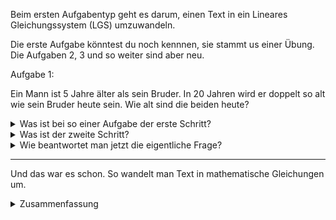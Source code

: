 Beim ersten Aufgabentyp geht es darum, einen Text in ein Lineares Gleichungssystem (LGS) umzuwandeln.

Die erste Aufgabe könntest du noch kennnen, sie stammt us einer Übung. Die Aufgaben 2, 3 und so weiter sind aber neu.

Aufgabe 1:

Ein Mann ist 5 Jahre älter als sein Bruder. In 20 Jahren wird er doppelt so alt wie sein Bruder heute sein. Wie alt sind die beiden heute?


<details>
<summary>Was ist bei so einer Aufgabe der erste Schritt?</summary>

Als erstes müssen Variablen definiert werden. In einem LGS gibt es immer unbekannte Variablen, die man rausfinden möchte.

In unserem Fall interessiert uns das unbekannte Alter der Brüder.

$x_1 :=$ Alter des Mannes 

$x_2 :=$ Alter des Bruders
 
</details>





<details>
<summary>Was ist der zweite Schritt?</summary>

Jetzt, da wir die Variablen definiert haben können wir die Sätze in eine mathematische Gleichung überführen.

Satz 1: Ein Mann ist 5 Jahre älter als sein Bruder.

Ein Mann ($x_1$) ist 5 Jahre älter als sein Bruder ($x_2$).

Und genau hier kommt oft Verwirrung ins Spiel, deswegen formuliere ich den Satz mathematisch schöner nochmal um.

Wenn ich zu dem Alter des Bruders ($x_2$) 5 Jahre dazuaddiere, erhalte ich das Alter des Mannes ($x_1$).

Und als Formel:

$x_1 = x_2 + 5$


Satz 2: In 20 Jahren wird er (der Mann) doppelt so alt wie sein Bruder heute sein.

Aus dem Teil "In 20 Jahren wird der Mann" machen wir folgende Formel:

$ x_1 + 20$

Wir rechnen also 20 Jahre auf das Alter des Mannes drauf.

Aus dem Teil "wie sein Bruder heute" wird klar, auf das Alter des Bruders müssen wir keine 20 Jahre dazuaddieren.

Und schlussendlich mit dem doppelt so alt ergibt sich:

$x_1 +20 = 2x_2$

Hinweis: Der Stolperstein bei dem Aufgabentyp ist häufig, die Seite der Gleichung auf die man die "+5" oder die "2" hinschreibt. Deswegen halte am Besten an der Stelle kurz inne und überprüfe drei mal, ob das so passt. 
</details>


<details>
<summary>Wie beantwortet man jetzt die eigentliche Frage?</summary>

Wir wollen wissen, wie alt die beiden heute sind.
Mathematisch also, welche Werte für $x_1$ und $x_2$ passen.

Gegeben ist unser Gleichungssystem:

$   I:  x_1 = x_2 + 5 
$

$II: x_1 +20 = 2x_2
$

Zum Lösen gibt es jetzt viele unterschiedliche Verfahren:
Einsetzungsverfahren, Gleichsetzungsverfahren, Additionsverfahren oder für komplizierte LGS auch Gaussverfahren.

Für unseren "einfachen" Fall können wir das Einsteungsverfahren gut nutzen. Man kann gut Gleichung $I$ in Gleihung $II$ einsetzen. Wir ersetzen also $x_1$ in Gleichung $II$ durch den Term aus Gleichung $I$.


$(x_2+5) + 20 = 2 x_2$

$x_2 +25 = 2 x_2  $

$x_2 +25 = 2 x_2\quad \vert - x_2$

$$25 = x_2$$

Der Bruder ist also heute 25.

Und der Mann? Dafür können wir jetzt Gleichugn $I$ nutzen.

$$I:  x_1 = x_2 + 5$$

$$x_1 = 25 + 5 = 30$$

Der Mann ist also 30. Das Ergebnis kann man jetzt nochmal kurz checken. Der Mann ist tatsächlich 5 Jahre älter. Und in zwanzig Jahren wäre er 50, also doppelt so alt wie sein Bruder mit 25 heute. Passt alles.


</details>

----


Und das war es schon. So wandelt man Text in mathematische Gleichungen um.

<details>
<summary>Zusammenfassung</summary>

Schritt 1: Variablen definieren

Schritt 2: Gleichungen aufstellen

Schritt 3: Gleichungen lösen (wenn gewollt)

</details>

